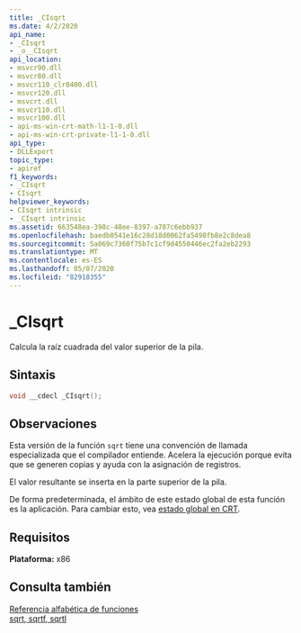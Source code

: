 ```yaml
---
title: _CIsqrt
ms.date: 4/2/2020
api_name:
- _CIsqrt
- _o__CIsqrt
api_location:
- msvcr90.dll
- msvcr80.dll
- msvcr110_clr0400.dll
- msvcr120.dll
- msvcrt.dll
- msvcr110.dll
- msvcr100.dll
- api-ms-win-crt-math-l1-1-0.dll
- api-ms-win-crt-private-l1-1-0.dll
api_type:
- DLLExport
topic_type:
- apiref
f1_keywords:
- _CIsqrt
- CIsqrt
helpviewer_keywords:
- CIsqrt intrinsic
- _CIsqrt intrinsic
ms.assetid: 663548ea-398c-48ee-8397-a787c6ebb937
ms.openlocfilehash: baedb0541e16c28d18d0062fa5498fb8e2c8dea8
ms.sourcegitcommit: 5a069c7360f75b7c1cf9d4550446ec2fa2eb2293
ms.translationtype: MT
ms.contentlocale: es-ES
ms.lasthandoff: 05/07/2020
ms.locfileid: "82918355"
---
```

# <a name="_cisqrt"></a>_CIsqrt

Calcula la raíz cuadrada del valor superior de la pila.

## <a name="syntax"></a>Sintaxis

```cpp
void __cdecl _CIsqrt();
```

## <a name="remarks"></a>Observaciones

Esta versión de la función `sqrt` tiene una convención de llamada especializada que el compilador entiende. Acelera la ejecución porque evita que se generen copias y ayuda con la asignación de registros.

El valor resultante se inserta en la parte superior de la pila.

De forma predeterminada, el ámbito de este estado global de esta función es la aplicación. Para cambiar esto, vea [estado global en CRT](global-state.md).

## <a name="requirements"></a>Requisitos

**Plataforma:** x86

## <a name="see-also"></a>Consulta también

[Referencia alfabética de funciones](../c-runtime-library/reference/crt-alphabetical-function-reference.md)<br/>
[sqrt, sqrtf, sqrtl](../c-runtime-library/reference/sqrt-sqrtf-sqrtl.md)
